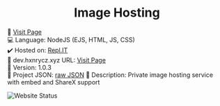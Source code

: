 <div align="center">
   <h1>Image Hosting</h1>
 </div>
 
🔗 [Visit Page](https://images.hxnrycz.xyz)<br>
💻 Language: NodeJS (EJS, HTML, JS, CSS)<br>
✔️ Hosted on: [Repl.IT](https://replit.com)<br>
💎 dev.hxnrycz.xyz URL: [Visit Page](https://dev.hxnrycz.xyz/image_hosting)<br>
🎈 Version: 1.0.3<br>
💨 Project JSON: [raw JSON](https://dev.hxnrycz.xyz/image_hosting/raw)
📰 Description: Private image hosting service with embed and ShareX support

![Website Status](https://img.shields.io/website?down_color=red&down_message=Offline&label=Status&style=for-the-badge&up_color=green&up_message=Online&url=https%3A%2F%2Fimages.hxnrycz.xyz)
